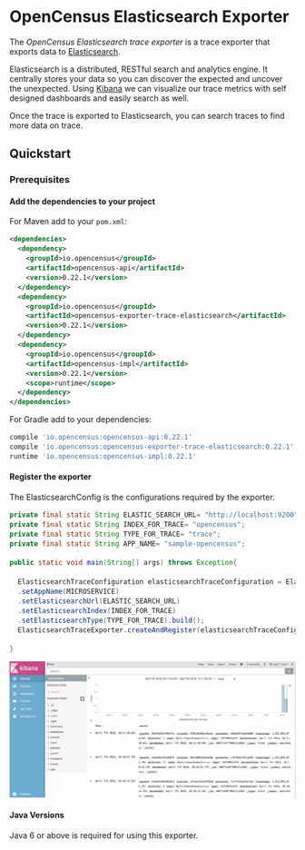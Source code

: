 # OpenCensus Elasticsearch Exporter

The *OpenCensus Elasticsearch trace exporter* is a trace exporter that exports
data to [Elasticsearch](https://www.elastic.co/products/elasticsearch).

Elasticsearch is a distributed, RESTful search and analytics engine.
It centrally stores your data so you can discover the expected and uncover the unexpected.
Using [Kibana](https://www.elastic.co/products/kibana) we can visualize our trace metrics
with self designed dashboards and easily search as well.

Once the trace is exported to Elasticsearch, you can search traces to find more data on trace.



## Quickstart


### Prerequisites

#### Add the dependencies to your project

For Maven add to your `pom.xml`:

```xml
<dependencies>
  <dependency>
    <groupId>io.opencensus</groupId>
    <artifactId>opencensus-api</artifactId>
    <version>0.22.1</version>
  </dependency>
  <dependency>
    <groupId>io.opencensus</groupId>
    <artifactId>opencensus-exporter-trace-elasticsearch</artifactId>
    <version>0.22.1</version>
  </dependency>
  <dependency>
    <groupId>io.opencensus</groupId>
    <artifactId>opencensus-impl</artifactId>
    <version>0.22.1</version>
    <scope>runtime</scope>
  </dependency>
</dependencies>
```

For Gradle add to your dependencies:

```groovy
compile 'io.opencensus:opencensus-api:0.22.1'
compile 'io.opencensus:opencensus-exporter-trace-elasticsearch:0.22.1'
runtime 'io.opencensus:opencensus-impl:0.22.1'
```

#### Register the exporter

The ElasticsearchConfig is the configurations required by the exporter.

```java
private final static String ELASTIC_SEARCH_URL= "http://localhost:9200";
private final static String INDEX_FOR_TRACE= "opencensus";
private final static String TYPE_FOR_TRACE= "trace";
private final static String APP_NAME= "sample-opencensus";

public static void main(String[] args) throws Exception{
      
  ElasticsearchTraceConfiguration elasticsearchTraceConfiguration = ElasticsearchTraceConfiguration.builder()
  .setAppName(MICROSERVICE)
  .setElasticsearchUrl(ELASTIC_SEARCH_URL)
  .setElasticsearchIndex(INDEX_FOR_TRACE)
  .setElasticsearchType(TYPE_FOR_TRACE).build();
  ElasticsearchTraceExporter.createAndRegister(elasticsearchTraceConfiguration);
    
}
```


![Sample Traces exported to Elasticsearch](https://raw.githubusercontent.com/malike/distributed-tracing/master/opencensus/distributed_tracing_elk_discover.png?raw=true)


#### Java Versions

Java 6 or above is required for using this exporter.


